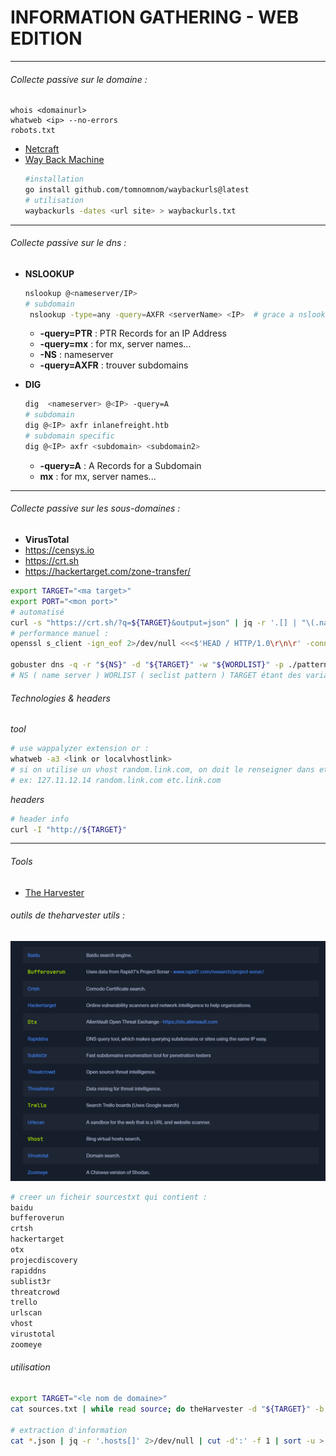 # INFORMATION GATHERING - WEB EDITION
-----
###### Collecte passive sur le domaine :

    whois <domainurl>
    whatweb <ip> --no-errors
    robots.txt

* [Netcraft](https://sitereport.netcraft.com)
* [Way Back Machine](https://web.archive.org/)
    ```bash
    #installation
    go install github.com/tomnomnom/waybackurls@latest
    # utilisation
    waybackurls -dates <url site> > waybackurls.txt
    ```
-----
###### Collecte passive sur le dns :

* **NSLOOKUP**
    ```bash
    nslookup @<nameserver/IP>
    # subdomain 
     nslookup -type=any -query=AXFR <serverName> <IP>  # grace a nslookup -NS
    ```
    * **-query=PTR** : PTR Records for an IP Address
    * **-query=mx** : for mx, server names...
    * **-NS** : nameserver
    * **-query=AXFR** : trouver subdomains

* **DIG**
    ```bash
    dig  <nameserver> @<IP> -query=A 
    # subdomain
    dig @<IP> axfr inlanefreight.htb
    # subdomain specific
    dig @<IP> axfr <subdomain> <subdomain2>
    ```
    * **-query=A** : A Records for a Subdomain
    * **mx**  : for mx, server names...
------
###### Collecte passive sur les sous-domaines :

* **VirusTotal**
* https://censys.io
* https://crt.sh
* https://hackertarget.com/zone-transfer/

```bash
export TARGET="<ma target>"
export PORT="<mon port>"
# automatisé
curl -s "https://crt.sh/?q=${TARGET}&output=json" | jq -r '.[] | "\(.name_value)\n\(.common_name)"' | sort -u > "${TARGET}_crt.sh.txt"
# performance manuel :
openssl s_client -ign_eof 2>/dev/null <<<$'HEAD / HTTP/1.0\r\n\r' -connect "${TARGET}:${PORT}" | openssl x509 -noout -text -in - | grep 'DNS' | sed -e 's|DNS:|\n|g' -e 's|^\*.*||g' | tr -d ',' | sort -u

gobuster dns -q -r "${NS}" -d "${TARGET}" -w "${WORDLIST}" -p ./patterns.txt -o "gobuster_${TARGET}.txt"
# NS ( name server ) WORLIST ( seclist pattern ) TARGET étant des variables bash
```
###### Technologies & headers
_tool_

```bash
# use wappalyzer extension or :
whatweb -a3 <link or localvhostlink>
# si on utilise un vhost random.link.com, on doit le renseigner dans etc/hosts
# ex: 127.11.12.14 random.link.com etc.link.com
```

_headers_

```bash
# header info
curl -I "http://${TARGET}"
```
-------
###### Tools
* [The Harvester](https://github.com/laramies/theHarvester)

###### outils de theharvester utils :
![outils utils](../../Ressources/IMG/0-info-gat-web-01.png) 
```bash
# creer un ficheir sourcestxt qui contient :
baidu
bufferoverun
crtsh
hackertarget
otx
projecdiscovery
rapiddns
sublist3r
threatcrowd
trello
urlscan
vhost
virustotal
zoomeye
```

###### utilisation

```bash
export TARGET="<le nom de domaine>"
cat sources.txt | while read source; do theHarvester -d "${TARGET}" -b $source -f "${source}_${TARGET}";done

# extraction d'information
cat *.json | jq -r '.hosts[]' 2>/dev/null | cut -d':' -f 1 | sort -u > "${TARGET}_theHarvester.txt"
```

